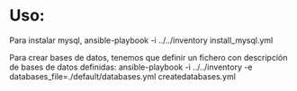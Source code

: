 # Uso:
Para instalar mysql, 
    ansible-playbook -i ../../inventory install_mysql.yml

Para crear bases de datos, tenemos que definir un fichero con descripción de bases de datos definidas:
    ansible-playbook -i ../../inventory -e databases_file=./default/databases.yml  createdatabases.yml  

